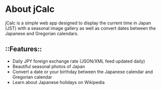 # About jCalc
jCalc is a simple web app designed to display the current time in Japan (JST) with a seasonal image gallery as well as convert dates between the Japanese and Gregorian calendars.

## ::Features::
* Daily JPY foreign exchange rate (JSON/XML feed updated daily)
* Beautiful seasonal photos of Japan
* Convert a date or your birthday between the Japanese calendar and Gregorian calendar
* Learn about Japanese holidays on Wikipedia
